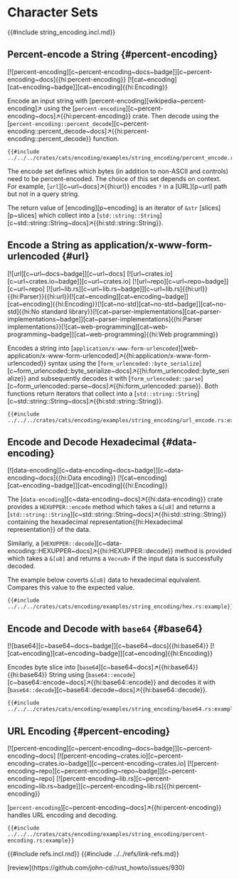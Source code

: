 # Character Sets

{{#include string_encoding.incl.md}}

## Percent-encode a String {#percent-encoding}

[![percent-encoding][c~percent-encoding~docs~badge]][c~percent-encoding~docs]{{hi:percent-encoding}} [![cat~encoding][cat~encoding~badge]][cat~encoding]{{hi:Encoding}}

Encode an input string with [percent-encoding][wikipedia~percent-encoding]↗ using the [`percent-encoding`][c~percent-encoding~docs]↗{{hi:percent-encoding}} crate. Then decode using the [`percent-encoding::percent_decode`][c~percent-encoding::percent_decode~docs]↗{{hi:percent-encoding::percent_decode}} function.

```rust,editable
{{#include ../../../crates/cats/encoding/examples/string_encoding/percent_encode.rs:example}}
```

The encode set defines which bytes (in addition to non-ASCII and controls) need to be percent-encoded. The choice of this set depends on context. For example, [`url`][c~url~docs]↗{{hi:url}} encodes `?` in a [URL][p~url] path but not in a query string.

The return value of [encoding][p~encoding] is an iterator of `&str` [slices][p~slices] which collect into a [`std::string::String`][c~std::string::String~docs]↗{{hi:std::string::String}}.

## Encode a String as application/x-www-form-urlencoded {#url}

[![url][c~url~docs~badge]][c~url~docs] [![url~crates.io][c~url~crates.io~badge]][c~url~crates.io] [![url~repo][c~url~repo~badge]][c~url~repo] [![url~lib.rs][c~url~lib.rs~badge]][c~url~lib.rs]{{hi:url}}{{hi:Parser}}{{hi:url}}[![cat~encoding][cat~encoding~badge]][cat~encoding]{{hi:Encoding}}[![cat~no-std][cat~no-std~badge]][cat~no-std]{{hi:No standard library}}[![cat~parser-implementations][cat~parser-implementations~badge]][cat~parser-implementations]{{hi:Parser implementations}}[![cat~web-programming][cat~web-programming~badge]][cat~web-programming]{{hi:Web programming}}

Encodes a string into [`application/x-www-form-urlencoded`][web-application/x-www-form-urlencoded]↗{{hi:application/x-www-form-urlencoded}} syntax using the [`form_urlencoded::byte_serialize`][c~form_urlencoded::byte_serialize~docs]↗{{hi:form_urlencoded::byte_serialize}} and subsequently decodes it with [`form_urlencoded::parse`][c~form_urlencoded::parse~docs]↗{{hi:form_urlencoded::parse}}. Both functions return iterators that collect into a [`std::string::String`][c~std::string::String~docs]↗{{hi:std::string::String}}.

```rust,editable
{{#include ../../../crates/cats/encoding/examples/string_encoding/url_encode.rs:example}}
```

## Encode and Decode Hexadecimal {#data-encoding}

[![data-encoding][c~data-encoding~docs~badge]][c~data-encoding~docs]{{hi:Data encoding}} [![cat~encoding][cat~encoding~badge]][cat~encoding]{{hi:Encoding}}

The [`data-encoding`][c~data-encoding~docs]↗{{hi:data-encoding}} crate provides a `HEXUPPER::encode` method which takes a `&[u8]` and returns a [`std::string::String`][c~std::string::String~docs]↗{{hi:std::string::String}} containing the hexadecimal representation{{hi:Hexadecimal representation}} of the data.

Similarly, a [`HEXUPPER::decode`][c~data-encoding::HEXUPPER~docs]↗{{hi:HEXUPPER::decode}} method is provided which takes a `&[u8]` and returns a `Vec<u8>` if the input data is successfully decoded.

The example below coverts `&[u8]` data to hexadecimal equivalent. Compares this value to the expected value.

```rust,editable
{{#include ../../../crates/cats/encoding/examples/string_encoding/hex.rs:example}}
```

## Encode and Decode with `base64` {#base64}

[![base64][c~base64~docs~badge]][c~base64~docs]{{hi:base64}} [![cat~encoding][cat~encoding~badge]][cat~encoding]{{hi:Encoding}}

Encodes byte slice into [`base64`][c~base64~docs]↗{{hi:base64}} {{hi:base64}} String using [`base64::encode`][c~base64::encode~docs]↗{{hi:base64::encode}} and decodes it with [`base64::decode`][c~base64::decode~docs]↗{{hi:base64::decode}}.

```rust,editable
{{#include ../../../crates/cats/encoding/examples/string_encoding/base64.rs:example}}
```

## URL Encoding {#percent-encoding}

[![percent-encoding][c~percent-encoding~docs~badge]][c~percent-encoding~docs] [![percent-encoding~crates.io][c~percent-encoding~crates.io~badge]][c~percent-encoding~crates.io] [![percent-encoding~repo][c~percent-encoding~repo~badge]][c~percent-encoding~repo] [![percent-encoding~lib.rs][c~percent-encoding~lib.rs~badge]][c~percent-encoding~lib.rs]{{hi:percent-encoding}}

[`percent-encoding`][c~percent-encoding~docs]↗{{hi:percent-encoding}} handles URL encoding and decoding.

```rust,editable
{{#include ../../../crates/cats/encoding/examples/string_encoding/percent-encoding.rs:example}}
```

{{#include refs.incl.md}}
{{#include ../../refs/link-refs.md}}

<div class="hidden">
[review](https://github.com/john-cd/rust_howto/issues/930)
</div>
